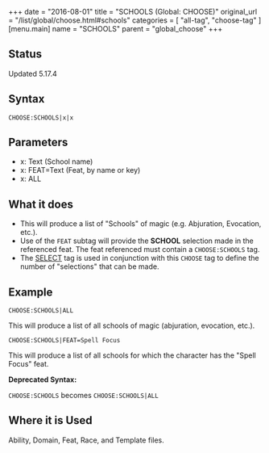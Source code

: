 +++
date = "2016-08-01"
title = "SCHOOLS (Global: CHOOSE)"
original_url = "/list/global/choose.html#schools"
categories = [ "all-tag", "choose-tag" ]
[menu.main]
    name = "SCHOOLS"
    parent = "global_choose"
+++

## Status

Updated 5.17.4

## Syntax

`CHOOSE:SCHOOLS|x|x`

## Parameters

-   x: Text (School name)
-   x: FEAT=Text (Feat, by name or key)
-   x: ALL



What it does
------------

-   This will produce a list of "Schools" of magic (e.g. Abjuration,
    Evocation, etc.).
-   Use of the `FEAT` subtag will provide the **SCHOOL** selection made
    in the referenced feat. The feat referenced must contain a
    `CHOOSE:SCHOOLS` tag.
-   The [SELECT](/list/global/other/select.html) tag is used in
    conjunction with this `CHOOSE` tag to define the number of
    "selections" that can be made.

Example
-------

`CHOOSE:SCHOOLS|ALL`

This will produce a list of all schools of magic (abjuration, evocation,
etc.).

`CHOOSE:SCHOOLS|FEAT=Spell Focus`

This will produce a list of all schools for which the character has the
"Spell Focus" feat.

**Deprecated Syntax:**

`CHOOSE:SCHOOLS` becomes `CHOOSE:SCHOOLS|ALL`

Where it is Used
----------------

Ability, Domain, Feat, Race, and Template files.

